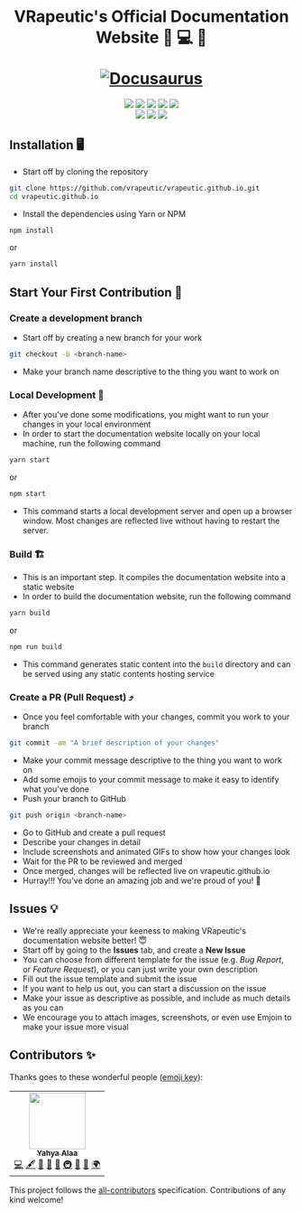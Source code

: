 <h1 align="center">
  <p align="center">VRapeutic's Official Documentation Website  📝 💻 🚀</p>
  <a href="https://github.com/vrapeutic"><img src="./static/img/vrapeutic-logo.ico" alt="Docusaurus"></a>
</h1>

<p align="center">
    <a href="https://app.circleci.com/insights/github/vrapeutic/vrapeutic.github.io/workflows/build/overview?reporting-window=last-90-days&branch=main"><img src="https://circleci.com/gh/vrapeutic/vrapeutic.github.io.svg?style=shield"/></a>
    <a href="https://github.com/vrapeutic/vrapeutic.github.io/blob/main/LICENSE"><img src="https://img.shields.io/badge/License-GPL%20v3.0-brightgreen"/></a>
    <a href=""><img src="https://img.shields.io/badge/npm-6.14.13-yellowgreen"/></a>
    <a href=""><img src="https://img.shields.io/badge/Made%20with-%E2%9D%A4-red"/></a>
    <a href="https://docusaurus.io/"><img src="https://img.shields.io/badge/Built%20with-Docusaurus-brightgreen"/></a>
    <br>
    <a href="https://github.com/vrapeutic"><img src="https://img.shields.io/github/stars/vrapeutic?affiliations=OWNER%2CCOLLABORATOR%2CORGANIZATION_MEMBER&style=social"></a>
    <a href="https://twitter.com/myvrapeutic"><img src="https://img.shields.io/twitter/follow/myvrapeutic?style=social"/></a>
    <a><img src="https://img.shields.io/badge/all_contributors-0-orange.svg?style=flat-square"/></a>
</p>

## Installation 🖥

- Start off by cloning the repository

```sh
git clone https://github.com/vrapeutic/vrapeutic.github.io.git
cd vrapeutic.github.io
```

- Install the dependencies using Yarn or NPM

```bash
npm install
```

or

```bash
yarn install
```

## Start Your First Contribution 🌟

### Create a development branch

- Start off by creating a new branch for your work

```sh
git checkout -b <branch-name>
```

- Make your branch name descriptive to the thing you want to work on

### Local Development 🧱

- After you've done some modifications, you might want to run your changes in your local environment
- In order to start the documentation website locally on your local machine, run the following command

```bash
yarn start
```

or

```bash
npm start
```

- This command starts a local development server and open up a browser window. Most changes are reflected live without having to restart the server.

### Build 🏗

- This is an important step. It compiles the documentation website into a static website
- In order to build the documentation website, run the following command

```bash
yarn build
```

or

```bash
npm run build
```

- This command generates static content into the `build` directory and can be served using any static contents hosting service

### Create a PR (Pull Request) ⤴

- Once you feel comfortable with your changes, commit you work to your branch

```sh
git commit -am "A brief description of your changes"
```

- Make your commit message descriptive to the thing you want to work on
- Add some emojis to your commit message to make it easy to identify what you've done
- Push your branch to GitHub

```sh
git push origin <branch-name>
```

- Go to GitHub and create a pull request
- Describe your changes in detail
- Include screenshots and animated GIFs to show how your changes look
- Wait for the PR to be reviewed and merged
- Once merged, changes will be reflected live on vrapeutic.github.io
- Hurray!!! You've done an amazing job and we're proud of you! 🚀

## Issues 💡

- We're really appreciate your keeness to making VRapeutic's documentation website better! 😇
- Start off by going to the **Issues** tab, and create a **New Issue**
- You can choose from different template for the issue (e.g. _Bug Report_, or _Feature Request_), or you can just write your own description
- Fill out the issue template and submit the issue
- If you want to help us out, you can start a discussion on the issue
- Make your issue as descriptive as possible, and include as much details as you can
- We encourage you to attach images, screenshots, or even use Emjoin to make your issue more visual

## Contributors ✨

Thanks goes to these wonderful people ([emoji key](https://allcontributors.org/docs/en/emoji-key)):

<!-- ALL-CONTRIBUTORS-LIST:START - Do not remove or modify this section -->
<!-- prettier-ignore-start -->
<!-- markdownlint-disable -->
<table>
  <tr>
    <td align="center"><a href="https://www.linkedin.com/in/yahya-alaa/"><img src="https://avatars.githubusercontent.com/u/31636106?v=4?s=100" width="100px;" alt=""/><br /><sub><b>Yahya Alaa</b></sub></a><br /><a href="https://github.com/vrapeutic/vrapeutic.github.io/commits?author=YahyaAlaaMassoud" title="Code">💻</a> <a href="#content-YahyaAlaaMassoud" title="Content">🖋</a> <a href="#design-YahyaAlaaMassoud" title="Design">🎨</a> <a href="https://github.com/vrapeutic/vrapeutic.github.io/commits?author=YahyaAlaaMassoud" title="Documentation">📖</a> <a href="#ideas-YahyaAlaaMassoud" title="Ideas, Planning, & Feedback">🤔</a> <a href="#infra-YahyaAlaaMassoud" title="Infrastructure (Hosting, Build-Tools, etc)">🚇</a> <a href="#maintenance-YahyaAlaaMassoud" title="Maintenance">🚧</a> <a href="#projectManagement-YahyaAlaaMassoud" title="Project Management">📆</a> <a href="#translation-YahyaAlaaMassoud" title="Translation">🌍</a></td>
  </tr>
</table>

<!-- markdownlint-restore -->
<!-- prettier-ignore-end -->

<!-- ALL-CONTRIBUTORS-LIST:END -->

This project follows the [all-contributors](https://github.com/all-contributors/all-contributors) specification. Contributions of any kind welcome!
